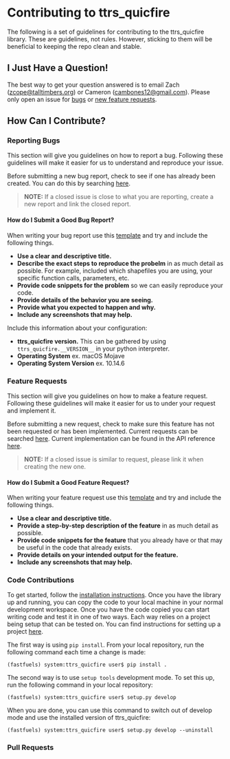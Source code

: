 # Contributing to ttrs_quicfire

The following is a set of guidelines for contributing to the ttrs_quicfire
library. These are guidelines, not rules. However, sticking to them will
be beneficial to keeping the repo clean and stable.

## I Just Have a Question!
The best way to get your question answered is to email Zach (zcope@talltimbers.org)
or Cameron (cambones12@gmail.com). <You should also check the FAQs>
<before emailing.> Please only open an issue for 
[bugs](https://github.com/QUIC-Fire-TT/ttrs_quicfire/blob/main/CONTRIBUTING.md#Reporting-Bugs)
or [new feature requests](https://github.com/QUIC-Fire-TT/ttrs_quicfire/blob/main/CONTRIBUTING.md#Feature-Requests).

## How Can I Contribute?

### Reporting Bugs
This section will give you guidelines on how to report a bug. Following 
these guidelines will make it easier for us to understand and reproduce 
your issue.

Before submitting a new bug report, check to see if one has already been 
created. You can do this by searching 
[here](https://github.com/QUIC-Fire-TT/ttrs_quicfire/issues).

> **NOTE:** If a closed issue is close to what you are reporting, create
a new report and link the closed report.

#### How do I Submit a Good Bug Report?
When writing your bug report use this 
[template](https://github.com/QUIC-Fire-TT/ttrs_quicfire/issues/new?assignees=&labels=&template=bug_report.md&title=)
and try and include the following things.

* **Use a clear and descriptive title.**
* **Describe the exact steps to reproduce the probelm** in as much detail 
as possible. For example, included which shapefiles you are using, your
specific function calls, parameters, etc.
* **Provide code snippets for the problem** so we can easily reproduce your code.
* **Provide details of the behavior you are seeing.**
* **Provide what you expected to happen and why.**
* **Include any screenshots that may help.**

Include this information about your configuration:

* **ttrs_quicfire version.** This can be gathered by using 
```ttrs_quicfire.__VERSION__``` in your python interpreter. 
* **Operating System** ex. macOS Mojave
* **Operating System Version** ex. 10.14.6

### Feature Requests
This section will give you guidelines on how to make a feature request.
Following these guidelines will make it easier for us to under your request
and implement it.

Before submitting a new request, check to make sure this feature has not been
requested or has been implemented. Current requests can be searched 
[here](https://github.com/QUIC-Fire-TT/ttrs_quicfire/issues). Current implementation
can be found in the API reference 
[here](https://github.com/QUIC-Fire-TT/ttrs_quicfire/wiki/API-Reference).
> **NOTE:** If a closed issue is similar to request, please link it when creating the
new one.

#### How do I Submit a Good Feature Request?
When writing your feature request use this 
[template](https://github.com/QUIC-Fire-TT/ttrs_quicfire/issues/new?assignees=&labels=&template=feature_request.md&title=)
and try and include the following things.

* **Use a clear and descriptive title.**
* **Provide a step-by-step description of the feature** in as much detail as possible.
* **Provide code snippets for the feature** that you already have or that may be useful
in the code that already exists.
* **Provide details on your intended output for the feature.**
* **Include any screenshots that may help.**


### Code Contributions
To get started, follow the 
[installation instructions](https://github.com/QUIC-Fire-TT/ttrs_quicfire/wiki/Installation).
Once you have the library up and running, you can copy the code to your local
machine in your normal development workspace. Once you have the code copied you
can start writing code and test it in one of two ways. Each way relies on a project being
setup that can be tested on. You can find instructions for setting up a project
[here](https://github.com/QUIC-Fire-TT/ttrs_quicfire/wiki/ttrs_quicfire-Quick-Start).

The first way is using ```pip install```. From your local repository, run the following
command each time a change is made:
```console
(fastfuels) system:ttrs_quicfire user$ pip install .
```

The second way is to use ```setup tools``` development mode. To set this up, run the
following command in your local repository:
```console
(fastfuels) system:ttrs_quicfire user$ setup.py develop
```

When you are done, you can use this command to switch out of develop mode and use the
installed version of ttrs_quicfire:
```console
(fastfuels) system:ttrs_quicfire user$ setup.py develop --uninstall
```

### Pull Requests
